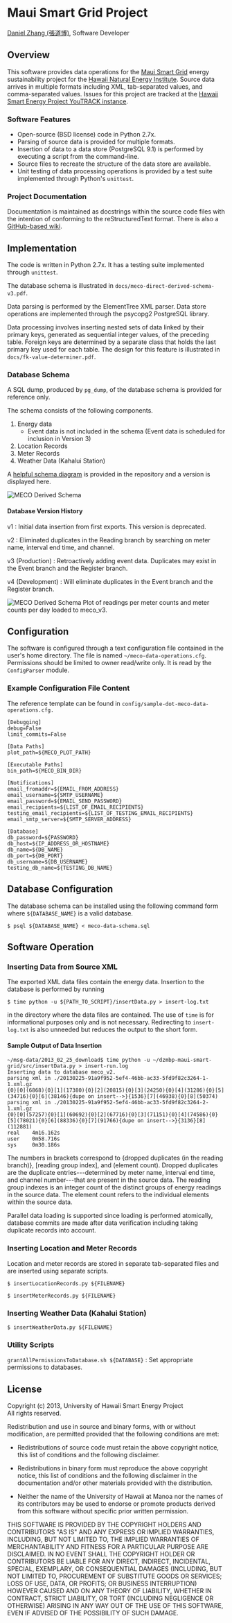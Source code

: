 # Maui Smart Grid Project

[Daniel Zhang (張道博)](http://www.github.com/dz1111), Software Developer

## Overview

This software provides data operations for the [Maui Smart Grid](http://www.mauismartgrid.com) energy sustainability project for the [Hawaii Natural Energy Institute](http://www.hnei.hawaii.edu). Source data arrives in multiple formats including XML, tab-separated values, and comma-separated values. Issues for this project are tracked at the [Hawaii Smart Energy Project YouTRACK instance](http://smart-energy-project.myjetbrains.com/youtrack/rest/agile/).

### Software Features
* Open-source (BSD license) code in Python 2.7x.
* Parsing of source data is provided for multiple formats.
* Insertion of data to a data store (PostgreSQL 9.1) is performed by executing a script from the command-line.
* Source files to recreate the structure of the data store are available.
* Unit testing of data processing operations is provided by a test suite implemented through Python's `unittest`.

### Project Documentation
Documentation is maintained as docstrings within the source code files with the intention of conforming to the reStructuredText format. There is also a [GitHub-based wiki](https://github.com/Hawaii-Smart-Energy-Project/Maui-Smart-Grid/wiki).

## Implementation

The code is written in Python 2.7x. It has a testing suite implemented through `unittest`.

The database schema is illustrated in `docs/meco-direct-derived-schema-v3.pdf`.

Data parsing is performed by the ElementTree XML parser. Data store operations are implemented through the psycopg2 PostgreSQL library.

Data processing involves inserting nested sets of data linked by their primary keys, generated as sequential integer values, of the preceding table. Foreign keys are determined by a separate class that holds the last primary key used for each table. The design for this feature is illustrated in `docs/fk-value-determiner.pdf`.

### Database Schema
A SQL dump, produced by `pg_dump`, of the database schema is provided for reference only.

The schema consists of the following components.

1. Energy data
    * Event data is not included in the schema (Event data is scheduled for inclusion in Version 3)
2. Location Records
3. Meter Records
4. Weather Data (Kahalui Station)

A [helpful schema diagram](https://github.com/Hawaii-Smart-Energy-Project/Maui-Smart-Grid/raw/master/diagrams/meco-direct-derived-schema-v3.pdf) is provided in the repository and a version is displayed here.

![MECO Derived Schema](https://raw.github.com/Hawaii-Smart-Energy-Project/maui-smart-grid/master/diagrams/meco-direct-derived-schema-v3.png)

#### Database Version History
v1
: Initial data insertion from first exports. This version is deprecated.

v2
: Eliminated duplicates in the Reading branch by searching on meter name, interval end time, and channel.

v3 (Production)
: Retroactively adding event data. Duplicates may exist in the Event branch and the Register branch.

v4 (Development)
: Will eliminate duplicates in the Event branch and the Register branch.

![MECO Derived Schema](https://raw.github.com/Hawaii-Smart-Energy-Project/Maui-Smart-Grid/master/diagrams/2013-05-29_ReadingAndMeterCounts.png)
Plot of readings per meter counts and meter counts per day loaded to meco_v3.

## Configuration

The software is configured through a text configuration file contained in the user's home directory. The file is named `~/meco-data-operations.cfg`. Permissions should be limited to owner read/write only. It is read by the `ConfigParser` module. 

### Example Configuration File Content

The reference template can be found in `config/sample-dot-meco-data-operations.cfg.`

    [Debugging]
    debug=False
    limit_commits=False
    
    [Data Paths]
    plot_path=${MECO_PLOT_PATH}
    
    [Executable Paths]
    bin_path=${MECO_BIN_DIR}
    
    [Notifications]
    email_fromaddr=${EMAIL_FROM_ADDRESS}
    email_username=${SMTP_USERNAME}
    email_password=${EMAIL_SEND_PASSWORD}
    email_recipients=${LIST_OF_EMAIL_RECIPIENTS}
    testing_email_recipients=${LIST_OF_TESTING_EMAIL_RECIPIENTS}
    email_smtp_server=${SMTP_SERVER_ADDRESS}

    [Database]
    db_password=${PASSWORD}
    db_host=${IP_ADDRESS_OR_HOSTNAME}
    db_name=${DB_NAME}
    db_port=${DB_PORT}
    db_username=${DB_USERNAME}
    testing_db_name=${TESTING_DB_NAME}
    
## Database Configuration

The database schema can be installed using the following command form where `${DATABASE_NAME}` is a valid database.

    $ psql ${DATABASE_NAME} < meco-data-schema.sql

## Software Operation

### Inserting Data from Source XML

The exported XML data files contain the energy data. Insertion to the database is performed by running

    $ time python -u ${PATH_TO_SCRIPT}/insertData.py > insert-log.txt
    
in the directory where the data files are contained. The use of `time` is for informational purposes only and is not necessary. Redirecting to `insert-log.txt` is also unneeded but reduces the output to the short form.

#### Sample Output of Data Insertion

    ~/msg-data/2013_02_25_download$ time python -u ~/dzmbp-maui-smart-grid/src/insertData.py > insert-run.log 
    Inserting data to database meco_v2.
    parsing xml in ./20130225-91a9f952-5ef4-46bb-ac33-5fd9f82c3264-1-1.xml.gz
    {0}[0](6868){0}[1](17380){0}[2](20815){0}[3](24250){0}[4](31286){0}[5](34716){0}[6](38146){dupe on insert-->}{1536}[7](46938){0}[8](50374)
    parsing xml in ./20130225-91a9f952-5ef4-46bb-ac33-5fd9f82c3264-2-1.xml.gz
    {0}[0](57257){0}[1](60692){0}[2](67716){0}[3](71151){0}[4](74586){0}[5](78021){0}[6](88336){0}[7](91766){dupe on insert-->}{3136}[8](112881)
    real    4m16.162s
    user    0m58.716s
    sys     0m30.186s

The numbers in brackets correspond to {dropped duplicates (in the reading branch)}, [reading group index], and (element count). Dropped duplicates are the duplicate entries---determined by meter name, interval end time, and channel number---that are present in the source data. The reading group indexes is an integer count of the distinct groups of energy readings in the source data. The element count refers to the individual elements within the source data.

Parallel data loading is supported since loading is performed atomically, database commits are made after data verification including taking duplicate records into account.
  
### Inserting Location and Meter Records

Location and meter records are stored in separate tab-separated files and are inserted using separate scripts.

    $ insertLocationRecords.py ${FILENAME}

    $ insertMeterRecords.py ${FILENAME}

### Inserting Weather Data (Kahalui Station)

    $ insertWeatherData.py ${FILENAME}

### Utility Scripts

`grantAllPermissionsToDatabase.sh ${DATABASE}`
: Set appropriate permissions to databases.

## License

Copyright (c) 2013, University of Hawaii Smart Energy Project  
All rights reserved.

Redistribution and use in source and binary forms, with or without modification, are permitted provided that the following conditions are met:

* Redistributions of source code must retain the above copyright notice, this list of conditions and the following disclaimer.

* Redistributions in binary form must reproduce the above copyright notice, this list of conditions and the following disclaimer in the documentation and/or other materials provided with the distribution.

* Neither the name of the University of Hawaii at Manoa nor the names of its contributors may be used to endorse or promote products derived from this software without specific prior written permission.

THIS SOFTWARE IS PROVIDED BY THE COPYRIGHT HOLDERS AND CONTRIBUTORS "AS IS" AND ANY EXPRESS OR IMPLIED WARRANTIES, INCLUDING, BUT NOT LIMITED TO, THE IMPLIED WARRANTIES OF MERCHANTABILITY AND FITNESS FOR A PARTICULAR PURPOSE ARE DISCLAIMED. IN NO EVENT SHALL THE COPYRIGHT HOLDER OR CONTRIBUTORS BE LIABLE FOR ANY DIRECT, INDIRECT, INCIDENTAL, SPECIAL, EXEMPLARY, OR CONSEQUENTIAL DAMAGES (INCLUDING, BUT NOT LIMITED TO, PROCUREMENT OF SUBSTITUTE GOODS OR SERVICES; LOSS OF USE, DATA, OR PROFITS; OR BUSINESS INTERRUPTION) HOWEVER CAUSED AND ON ANY THEORY OF LIABILITY, WHETHER IN CONTRACT, STRICT LIABILITY, OR TORT (INCLUDING NEGLIGENCE OR OTHERWISE) ARISING IN ANY WAY OUT OF THE USE OF THIS SOFTWARE, EVEN IF ADVISED OF THE POSSIBILITY OF SUCH DAMAGE.
